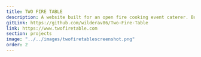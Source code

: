 ```yaml
---
title: TWO FIRE TABLE
description: A website built for an open fire cooking event caterer. Built with Gatsby, featuring a newsletter form linked to mailchimp and an instagram feed that redeploys the site when new posts are detected.
gitLink: https://github.com/wilderav86/Two-Fire-Table
link: https://www.twofiretable.com
section: projects
image: "../../images/twofiretablescreenshot.png"
order: 2
---
```

